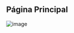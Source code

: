 ## Página Principal

![image](https://user-images.githubusercontent.com/75648386/183257191-581c84d5-1263-4658-a157-e89fd6f509f2.png)

